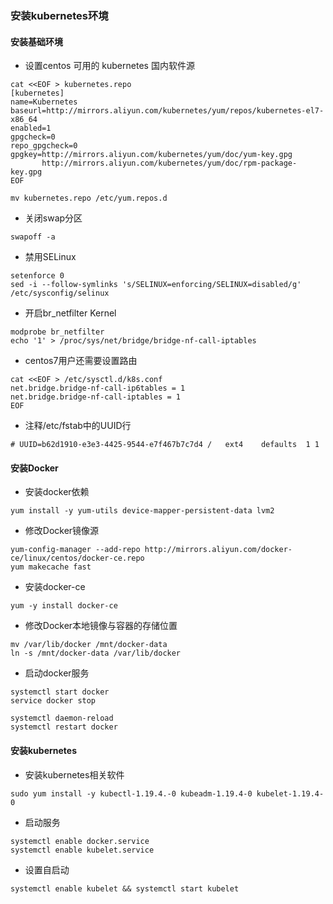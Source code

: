 ### 安装kubernetes环境

#### 安装基础环境
* 设置centos 可用的 kubernetes 国内软件源
```
cat <<EOF > kubernetes.repo
[kubernetes]
name=Kubernetes
baseurl=http://mirrors.aliyun.com/kubernetes/yum/repos/kubernetes-el7-x86_64
enabled=1
gpgcheck=0
repo_gpgcheck=0
gpgkey=http://mirrors.aliyun.com/kubernetes/yum/doc/yum-key.gpg
       http://mirrors.aliyun.com/kubernetes/yum/doc/rpm-package-key.gpg
EOF
```

```
mv kubernetes.repo /etc/yum.repos.d
```

* 关闭swap分区
```
swapoff -a
```

* 禁用SELinux
```
setenforce 0
sed -i --follow-symlinks 's/SELINUX=enforcing/SELINUX=disabled/g' /etc/sysconfig/selinux
```

* 开启br_netfilter Kernel
```
modprobe br_netfilter
echo '1' > /proc/sys/net/bridge/bridge-nf-call-iptables
```

* centos7用户还需要设置路由
```
cat <<EOF > /etc/sysctl.d/k8s.conf
net.bridge.bridge-nf-call-ip6tables = 1
net.bridge.bridge-nf-call-iptables = 1
EOF
```

* 注释/etc/fstab中的UUID行
```
# UUID=b62d1910-e3e3-4425-9544-e7f467b7c7d4 /   ext4    defaults  1 1
```

#### 安装Docker

* 安装docker依赖
```
yum install -y yum-utils device-mapper-persistent-data lvm2
```

* 修改Docker镜像源
```
yum-config-manager --add-repo http://mirrors.aliyun.com/docker-ce/linux/centos/docker-ce.repo
yum makecache fast
```

* 安装docker-ce
```
yum -y install docker-ce
```

* 修改Docker本地镜像与容器的存储位置
```
mv /var/lib/docker /mnt/docker-data
ln -s /mnt/docker-data /var/lib/docker
```

* 启动docker服务
```
systemctl start docker
service docker stop

systemctl daemon-reload
systemctl restart docker
```

#### 安装kubernetes

* 安装kubernetes相关软件
```
sudo yum install -y kubectl-1.19.4.-0 kubeadm-1.19.4-0 kubelet-1.19.4-0
```



* 启动服务
```
systemctl enable docker.service
systemctl enable kubelet.service
```

* 设置自启动
```
systemctl enable kubelet && systemctl start kubelet
```
